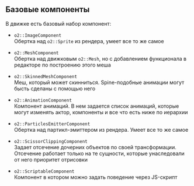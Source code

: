 ## Базовые компоненты
В движке есть базовый набор компонент:

- `o2::ImageComponent`  
Обертка над `o2::Sprite` из рендера, умеет все то же самое

- `o2::MeshComponent`  
Обертка над движковым `o2::Mesh`, но с добавлением функционала в редакторе по построению этого меша

- `o2::SkinnedMeshComponent`  
Меш, который может скинниться. Spine-подобные анимации могут бысть сделаны с помощью него

- `o2::AnimationComponent`  
Компонент анимаций. В нем задается список анимаций, которые могут изменять актор, компоненты и все что есть ниже по иерархии

- `o2::ParticlesEmitterComponent`  
Обертка над партикл-эмиттером из рендера. Умеет все то же самое

- `o2::ScissorClippingComponent`  
Задает отсечение дочерних объектов по своей трансформации. Отсечение работает только на те сущности, которые унаследовали от него приоритет отрисовки

- `o2::ScriptableComponent`  
Компонент в котором можно задать поведение через JS-скрипт